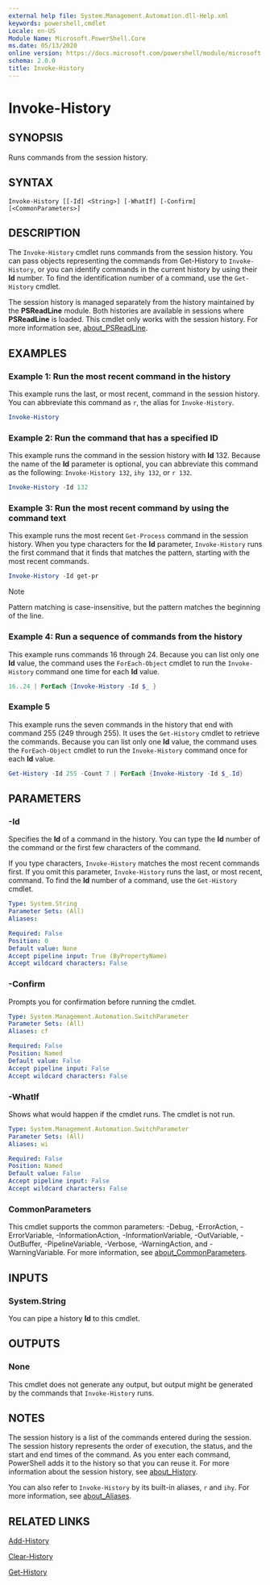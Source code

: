 ```yaml
---
external help file: System.Management.Automation.dll-Help.xml
keywords: powershell,cmdlet
Locale: en-US
Module Name: Microsoft.PowerShell.Core
ms.date: 05/13/2020
online version: https://docs.microsoft.com/powershell/module/microsoft.powershell.core/invoke-history?view=powershell-5.1&WT.mc_id=ps-gethelp
schema: 2.0.0
title: Invoke-History
---
```

# Invoke-History

## SYNOPSIS
Runs commands from the session history.

## SYNTAX

```
Invoke-History [[-Id] <String>] [-WhatIf] [-Confirm] [<CommonParameters>]
```

## DESCRIPTION

The `Invoke-History` cmdlet runs commands from the session history. You can pass objects
representing the commands from Get-History to `Invoke-History`, or you can identify commands in the
current history by using their **Id** number. To find the identification number of a command, use
the `Get-History` cmdlet.

The session history is managed separately from the history maintained by the **PSReadLine** module.
Both histories are available in sessions where **PSReadLine** is loaded. This cmdlet only works with
the session history. For more information see, [about_PSReadLine](../PSReadLine/About/about_PSReadLine.md).

## EXAMPLES

### Example 1: Run the most recent command in the history

This example runs the last, or most recent, command in the session history. You can abbreviate this
command as `r`, the alias for `Invoke-History`.

```powershell
Invoke-History
```

### Example 2: Run the command that has a specified ID

This example runs the command in the session history with **Id** 132. Because the name of the **Id**
parameter is optional, you can abbreviate this command as the following: `Invoke-History 132`,
`ihy 132`, or `r 132`.

```powershell
Invoke-History -Id 132
```

### Example 3: Run the most recent command by using the command text

This example runs the most recent `Get-Process` command in the session history. When you type
characters for the **Id** parameter, `Invoke-History` runs the first command that it finds that
matches the pattern, starting with the most recent commands.

```powershell
Invoke-History -Id get-pr
```

> [!NOTE]
> Pattern matching is case-insensitive, but the pattern matches the beginning of the line.

### Example 4: Run a sequence of commands from the history

This example runs commands 16 through 24. Because you can list only one **Id** value, the command
uses the `ForEach-Object` cmdlet to run the `Invoke-History` command one time for each **Id** value.

```powershell
16..24 | ForEach {Invoke-History -Id $_ }
```

### Example 5

This example runs the seven commands in the history that end with command 255 (249 through 255). It
uses the `Get-History` cmdlet to retrieve the commands. Because you can list only one **Id** value,
the command uses the `ForEach-Object` cmdlet to run the `Invoke-History` command once for each
**Id** value.

```powershell
Get-History -Id 255 -Count 7 | ForEach {Invoke-History -Id $_.Id}
```

## PARAMETERS

### -Id

Specifies the **Id** of a command in the history. You can type the **Id** number of the command or
the first few characters of the command.

If you type characters, `Invoke-History` matches the most recent commands first. If you omit this
parameter, `Invoke-History` runs the last, or most recent, command. To find the **Id** number of a
command, use the `Get-History` cmdlet.

```yaml
Type: System.String
Parameter Sets: (All)
Aliases:

Required: False
Position: 0
Default value: None
Accept pipeline input: True (ByPropertyName)
Accept wildcard characters: False
```

### -Confirm

Prompts you for confirmation before running the cmdlet.

```yaml
Type: System.Management.Automation.SwitchParameter
Parameter Sets: (All)
Aliases: cf

Required: False
Position: Named
Default value: False
Accept pipeline input: False
Accept wildcard characters: False
```

### -WhatIf

Shows what would happen if the cmdlet runs. The cmdlet is not run.

```yaml
Type: System.Management.Automation.SwitchParameter
Parameter Sets: (All)
Aliases: wi

Required: False
Position: Named
Default value: False
Accept pipeline input: False
Accept wildcard characters: False
```

### CommonParameters

This cmdlet supports the common parameters: -Debug, -ErrorAction, -ErrorVariable,
-InformationAction, -InformationVariable, -OutVariable, -OutBuffer, -PipelineVariable, -Verbose,
-WarningAction, and -WarningVariable. For more information, see
[about_CommonParameters](https://go.microsoft.com/fwlink/?LinkID=113216).

## INPUTS

### System.String

You can pipe a history **Id** to this cmdlet.

## OUTPUTS

### None

This cmdlet does not generate any output, but output might be generated by the commands that
`Invoke-History` runs.

## NOTES

The session history is a list of the commands entered during the session. The session history
represents the order of execution, the status, and the start and end times of the command. As you
enter each command, PowerShell adds it to the history so that you can reuse it. For more information
about the session history, see [about_History](About/about_History.md).

You can also refer to `Invoke-History` by its built-in aliases, `r` and `ihy`. For more information,
see [about_Aliases](About/about_Aliases.md).

## RELATED LINKS

[Add-History](Add-History.md)

[Clear-History](Clear-History.md)

[Get-History](Get-History.md)
